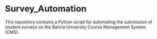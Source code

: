 # Survey_Automation
 This repository contains a Python script for automating the submission of student surveys on the Bahria University Course Management System (CMS).
